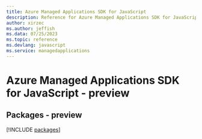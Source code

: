 ```yaml
---
title: Azure Managed Applications SDK for JavaScript
description: Reference for Azure Managed Applications SDK for JavaScript
author: xirzec
ms.author: jeffish
ms.data: 07/25/2023
ms.topic: reference
ms.devlang: javascript
ms.service: managedapplications
---
```

# Azure Managed Applications SDK for JavaScript - preview
## Packages - preview
[!INCLUDE [packages](managed-applications-index.md)]